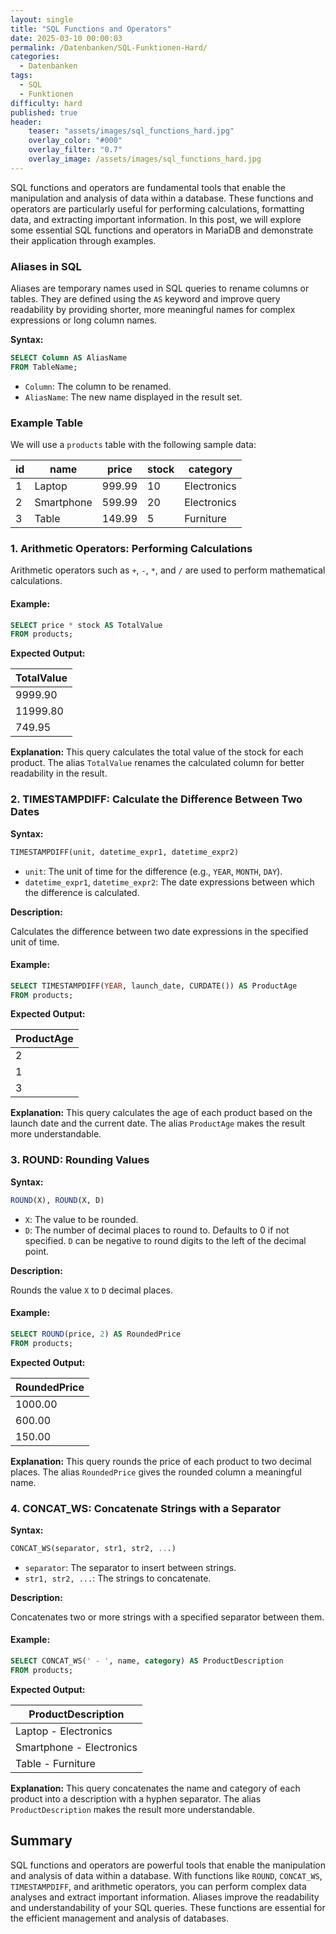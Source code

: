```yaml
---
layout: single
title: "SQL Functions and Operators"
date: 2025-03-10 00:00:03
permalink: /Datenbanken/SQL-Funktionen-Hard/
categories:
  - Datenbanken
tags:
  - SQL
  - Funktionen
difficulty: hard
published: true
header:
    teaser: "assets/images/sql_functions_hard.jpg"
    overlay_color: "#000"
    overlay_filter: "0.7"
    overlay_image: /assets/images/sql_functions_hard.jpg
---
```


SQL functions and operators are fundamental tools that enable the manipulation and analysis of data within a database. These functions and operators are particularly useful for performing calculations, formatting data, and extracting important information. In this post, we will explore some essential SQL functions and operators in MariaDB and demonstrate their application through examples.

### Aliases in SQL

Aliases are temporary names used in SQL queries to rename columns or tables. They are defined using the `AS` keyword and improve query readability by providing shorter, more meaningful names for complex expressions or long column names.

**Syntax:**

```sql
SELECT Column AS AliasName
FROM TableName;
```

- `Column`: The column to be renamed.
- `AliasName`: The new name displayed in the result set.

### Example Table

We will use a `products` table with the following sample data:

| id | name       | price | stock | category  |
|----|------------|-------|-------|-----------|
| 1  | Laptop     | 999.99| 10    | Electronics|
| 2  | Smartphone | 599.99| 20    | Electronics|
| 3  | Table      | 149.99| 5     | Furniture |

### 1. Arithmetic Operators: Performing Calculations

Arithmetic operators such as `+`, `-`, `*`, and `/` are used to perform mathematical calculations.

#### Example:

```sql
SELECT price * stock AS TotalValue
FROM products;
```

**Expected Output:**

| TotalValue |
|------------|
| 9999.90    |
| 11999.80   |
| 749.95     |

**Explanation:** This query calculates the total value of the stock for each product. The alias `TotalValue` renames the calculated column for better readability in the result.

### 2. TIMESTAMPDIFF: Calculate the Difference Between Two Dates

**Syntax:**

```sql
TIMESTAMPDIFF(unit, datetime_expr1, datetime_expr2)
```

- `unit`: The unit of time for the difference (e.g., `YEAR`, `MONTH`, `DAY`).
- `datetime_expr1`, `datetime_expr2`: The date expressions between which the difference is calculated.

**Description:**

Calculates the difference between two date expressions in the specified unit of time.

#### Example:

```sql
SELECT TIMESTAMPDIFF(YEAR, launch_date, CURDATE()) AS ProductAge
FROM products;
```

**Expected Output:**

| ProductAge |
|------------|
| 2          |
| 1          |
| 3          |

**Explanation:** This query calculates the age of each product based on the launch date and the current date. The alias `ProductAge` makes the result more understandable.

### 3. ROUND: Rounding Values

**Syntax:**

```sql
ROUND(X), ROUND(X, D)
```

- `X`: The value to be rounded.
- `D`: The number of decimal places to round to. Defaults to 0 if not specified. `D` can be negative to round digits to the left of the decimal point.

**Description:**

Rounds the value `X` to `D` decimal places.

#### Example:

```sql
SELECT ROUND(price, 2) AS RoundedPrice
FROM products;
```

**Expected Output:**

| RoundedPrice |
|--------------|
| 1000.00      |
| 600.00       |
| 150.00       |

**Explanation:** This query rounds the price of each product to two decimal places. The alias `RoundedPrice` gives the rounded column a meaningful name.

### 4. CONCAT_WS: Concatenate Strings with a Separator

**Syntax:**

```sql
CONCAT_WS(separator, str1, str2, ...)
```

- `separator`: The separator to insert between strings.
- `str1, str2, ...`: The strings to concatenate.

**Description:**

Concatenates two or more strings with a specified separator between them.

#### Example:

```sql
SELECT CONCAT_WS(' - ', name, category) AS ProductDescription
FROM products;
```

**Expected Output:**

| ProductDescription       |
|--------------------------|
| Laptop - Electronics     |
| Smartphone - Electronics|
| Table - Furniture        |

**Explanation:** This query concatenates the name and category of each product into a description with a hyphen separator. The alias `ProductDescription` makes the result more understandable.

## Summary

SQL functions and operators are powerful tools that enable the manipulation and analysis of data within a database. With functions like `ROUND`, `CONCAT_WS`, `TIMESTAMPDIFF`, and arithmetic operators, you can perform complex data analyses and extract important information. Aliases improve the readability and understandability of your SQL queries. These functions are essential for the efficient management and analysis of databases.
